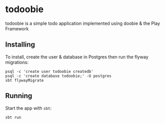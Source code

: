 # todoobie

todoobie is a simple todo application implemented using doobie & the
Play Framework

## Installing

To install, create the user & database in Postgres then run the flyway migrations:

    psql -c 'create user todoobie createdb'
    psql -c 'create database todoobie;' -U postgres
    sbt flywayMigrate

## Running

Start the app with `sbt`:

    sbt run

